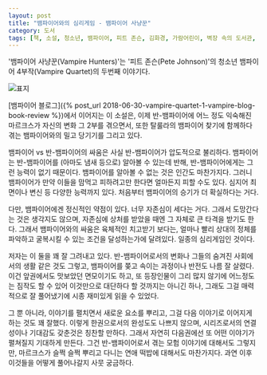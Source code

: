 ```yaml
---
layout: post
title: "뱀파이어와의 심리게임 - 뱀파이어 사냥꾼"
category: 도서
tags: [책, 소설, 청소년, 뱀파이어, 피트 존슨, 김화경, 가람어린이, 벽장 속의 도서관, 서평]
---
```


'뱀파이어 사냥꾼(Vampire Hunters)'는
'피트 존슨(Pete Johnson)'의
청소년 뱀파이어 4부작(Vampire Quartet)의 두번째 이야기다.

![표지](https://lh3.googleusercontent.com/6dtjf4osa-Q8DNk3e2pR-OtFk2PAoUIJA_0fApHgaL2159mczgJIgKwSi0jqBnm86MdRloqolIxcxw=s480)

[뱀파이어 블로그]({% post_url 2018-06-30-vampire-quartet-1-vampire-blog-book-review %})에서 이어지는 이 소설은,
이제 반-뱀파이어에 어느 정도 익숙해진 마르크스가
자신의 변화 그 2부를 겪으면서,
또한 탈룰라의 뱀파이어 찾기에 함께하다 겪는 뱀파이어와의 밀고 당기기를 그리고 있다.

뱀파이어 vs 반-뱀파이어의 싸움은 사실 반-뱀파이어가 압도적으로 불리하다.
뱀파이어는 반-뱀파이어를 (아마도 냄새 등으로) 알아볼 수 있는데 반해,
반-뱀파이어에게는 그런 능력이 없기 때문이다.
뱀파이어를 알아볼 수 없는 것은 인간도 마찬가지다.
그러니 뱀파이어가 만약 이들을 맘먹고 피하려고만 한다면 얼마든지 피할 수도 있다.
심지어 최면이나 변신 등 다양한 능력까지 있다.
처음부터 뱀파이어의 승기가 더 확실하다는 거다.

다만, 뱀파이어에겐 정신적인 약점이 있다.
너무 자존심이 세다는 거다.
그래서 도망간다는 것은 생각지도 않으며,
자존심에 상처를 받았을 때엔 그 자체로 큰 타격을 받기도 한다.
그래서 뱀파이어와의 싸움은 육체적인 치고받기 보다는,
얼마나 빨리 상대의 정체를 파악하고
굴복시킬 수 있는 조건을 달성하는가에 달려있다.
일종의 심리게임인 것이다.

저자는 이 둘을 꽤 잘 그려내고 있다.
반-뱀파이어로서의 변화나 그들의 숨겨진 사회에서의 생활 같은 것도 그렇고,
뱀파이어를 쫒고 속이는 과정이나 반전도 나름 잘 살렸다.
이건 앞권에서도 맛보았던 면모이기도 하고,
또 등장인물이 그리 많지 않기에 어느정도는 짐작도 할 수 있어
이것만으로 대단하다 할 것까지는 아니긴 하나,
그래도 그걸 매력적으로 잘 풀어냈기에 시종 재미있게 읽을 수 있었다.

그 뿐 아니라, 이야기를 펼치면서 새로운 요소를 뿌리고,
그걸 다음 이야기로 이어지게 하는 것도 꽤 잘했다.
이렇게 한권으로서의 완성도도 나쁘지 않으며,
시리즈로서의 연결성이나 기대감도 갖춘것은 칭찬할 만하다.
그래서 자연히 다음권에선 또 어떤 이야기가 펼쳐질지 기대하게 만든다.
그건 반-뱀파이어로서 겪는 모험 이야기에 대해서도 그렇지만,
마르크스가 슬쩍 슬쩍 뿌리고 다니는 연애 떡밥에 대해서도 마찬가지다.
과연 이후 이것들을 어떻게 풀어나갈지 사뭇 궁금하다.
